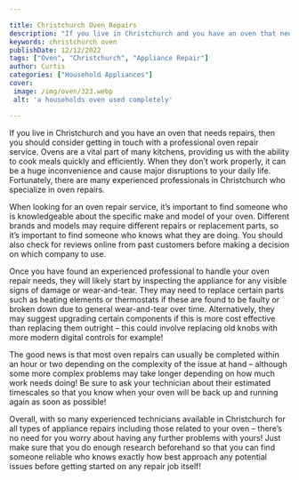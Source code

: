 ```yaml
---

title: Christchurch Oven Repairs
description: "If you live in Christchurch and you have an oven that needs repairs, then you should consider getting in touch with a professional...keep going and find out"
keywords: christchurch oven
publishDate: 12/12/2022
tags: ["Oven", "Christchurch", "Appliance Repair"]
author: Curtis
categories: ["Household Appliances"]
cover: 
 image: /img/oven/323.webp
 alt: 'a households oven used completely'

---
```


If you live in Christchurch and you have an oven that needs repairs, then you should consider getting in touch with a professional oven repair service. Ovens are a vital part of many kitchens, providing us with the ability to cook meals quickly and efficiently. When they don’t work properly, it can be a huge inconvenience and cause major disruptions to your daily life. Fortunately, there are many experienced professionals in Christchurch who specialize in oven repairs. 

When looking for an oven repair service, it’s important to find someone who is knowledgeable about the specific make and model of your oven. Different brands and models may require different repairs or replacement parts, so it’s important to find someone who knows what they are doing. You should also check for reviews online from past customers before making a decision on which company to use. 

Once you have found an experienced professional to handle your oven repair needs, they will likely start by inspecting the appliance for any visible signs of damage or wear-and-tear. They may need to replace certain parts such as heating elements or thermostats if these are found to be faulty or broken down due to general wear-and-tear over time. Alternatively, they may suggest upgrading certain components if this is more cost effective than replacing them outright – this could involve replacing old knobs with more modern digital controls for example! 

The good news is that most oven repairs can usually be completed within an hour or two depending on the complexity of the issue at hand – although some more complex problems may take longer depending on how much work needs doing! Be sure to ask your technician about their estimated timescales so that you know when your oven will be back up and running again as soon as possible! 

Overall, with so many experienced technicians available in Christchurch for all types of appliance repairs including those related to your oven – there’s no need for you worry about having any further problems with yours! Just make sure that you do enough research beforehand so that you can find someone reliable who knows exactly how best approach any potential issues before getting started on any repair job itself!
